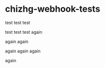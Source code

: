 # chizhg-webhook-tests

test test test

test test test again

again again

again again again

again
